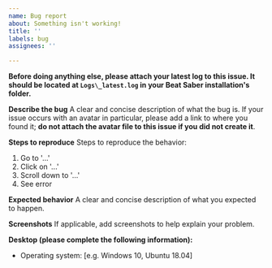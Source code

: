 ```yaml
---
name: Bug report
about: Something isn't working!
title: ''
labels: bug
assignees: ''

---
```


**Before doing anything else, please attach your latest log to this issue. It should be located at `Logs\_latest.log` in your Beat Saber installation's folder.**

**Describe the bug**
A clear and concise description of what the bug is. If your issue occurs with an avatar in particular, please add a link to where you found it; **do not attach the avatar file to this issue if you did not create it**.

**Steps to reproduce**
Steps to reproduce the behavior:
1. Go to '...'
2. Click on '...'
3. Scroll down to '...'
4. See error

**Expected behavior**
A clear and concise description of what you expected to happen.

**Screenshots**
If applicable, add screenshots to help explain your problem.

**Desktop (please complete the following information):**
- Operating system: [e.g. Windows 10, Ubuntu 18.04]
